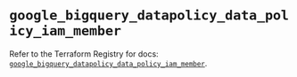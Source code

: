 # `google_bigquery_datapolicy_data_policy_iam_member`

Refer to the Terraform Registry for docs: [`google_bigquery_datapolicy_data_policy_iam_member`](https://registry.terraform.io/providers/hashicorp/google/6.43.0/docs/resources/bigquery_datapolicy_data_policy_iam_member).
